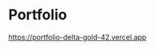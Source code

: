 # Portfolio

<a href="https://portfolio-delta-gold-42.vercel.app">https://portfolio-delta-gold-42.vercel.app </a>
